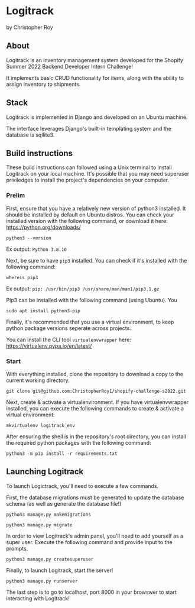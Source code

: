 # Logitrack
by Christopher Roy


## About
Logitrack is an inventory management system developed for the Shopify Summer 2022 Backend Developer Intern Challenge!

It implements basic CRUD functionality for items, along with the ability to assign inventory to shipments.


## Stack
Logitrack is implemented in Django and developed on an Ubuntu machine.

The interface leverages Django's built-in templating system and the database is sqllite3.

## Build instructions
These build instructions can followed using a Unix terminal to install Logitrack on your local machine. It's possible that you may need superuser priviledges to install the project's dependencies on your computer.


### Prelim

First, ensure that you have a relatively new version of python3 installed. It should be installed by default on Ubuntu distros. You can check your installed version with the following command, or download it here: https://python.org/downloads/


```shell
python3 --version
```
Ex output:
`Python 3.8.10`

Next, be sure to have `pip3` installed. You can check if it's installed with the following command:

```shell
whereis pip3
```
Ex output:
`pip: /usr/bin/pip3 /usr/share/man/man1/pip3.1.gz`

Pip3 can be installed with the following command (using Ubuntu). You
```shell
sudo apt install python3-pip
```

Finally, it's recommended that you use a virtual environment, to keep python package versions seperate across projects.

You can install the CLI tool `virtualenvwrapper` here:
https://virtualenv.pypa.io/en/latest/

### Start

With everything installed, clone the repository to download a copy to the current working directory.

```shell
git clone git@github.com:ChristopherRoy1/shopify-challenge-s2022.git
```

Next, create & activate a virtualenvironment. If you have virtualenvwrapper installed, you can execute the following commands to create & activate a virtual environment:

```shell
mkvirtualenv logitrack_env
```

After ensuring the shell is in the repository's root directory, you can install the required python packages with the following command:

```shell
python3 -m pip install -r requirements.txt
```

## Launching Logitrack
To launch Logictrack, you'll need to execute a few commands.

First, the database migrations must be generated to update the database schema (as well as generate the database file!)

```shell
python3 manage.py makemigrations
```


```shell
python3 manage.py migrate
```

In order to view Logitrack's admin panel, you'll need to add yourself as a super user. Execute the following command and provide input to the prompts.

```shell
python3 manage.py createsuperuser
```

Finally, to launch Logitrack, start the server!
```shell
python3 manage.py runserver
```

The last step is to go to localhost, port 8000 in your browswer to start interacting with Logitrack!
